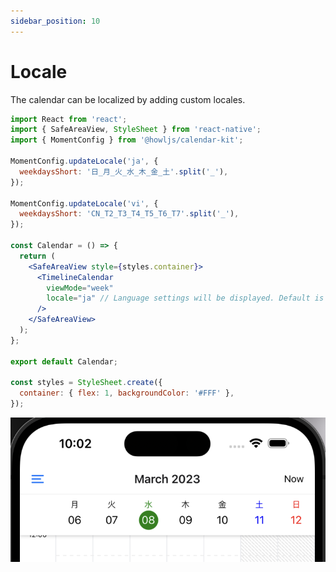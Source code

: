 ```yaml
---
sidebar_position: 10
---
```


# Locale

The calendar can be localized by adding custom locales.

```jsx title="Example"
import React from 'react';
import { SafeAreaView, StyleSheet } from 'react-native';
import { MomentConfig } from '@howljs/calendar-kit';

MomentConfig.updateLocale('ja', {
  weekdaysShort: '日_月_火_水_木_金_土'.split('_'),
});

MomentConfig.updateLocale('vi', {
  weekdaysShort: 'CN_T2_T3_T4_T5_T6_T7'.split('_'),
});

const Calendar = () => {
  return (
    <SafeAreaView style={styles.container}>
      <TimelineCalendar
        viewMode="week"
        locale="ja" // Language settings will be displayed. Default is `en`
      />
    </SafeAreaView>
  );
};

export default Calendar;

const styles = StyleSheet.create({
  container: { flex: 1, backgroundColor: '#FFF' },
});
```

![View mode](./img/locale.png)
